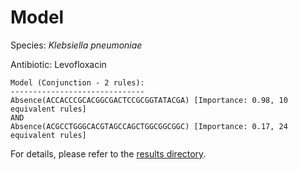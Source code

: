 
# Model

Species: *Klebsiella pneumoniae*

Antibiotic: Levofloxacin

```
Model (Conjunction - 2 rules):
------------------------------
Absence(ACCACCCGCACGGCGACTCCGCGGTATACGA) [Importance: 0.98, 10 equivalent rules]
AND
Absence(ACGCCTGGGCACGTAGCCAGCTGGCGGCGGC) [Importance: 0.17, 24 equivalent rules]

```

For details, please refer to the [results directory](../../../../../results/scm_b/klebsiella%20pneumoniae/levofloxacin/repeat_3/).

